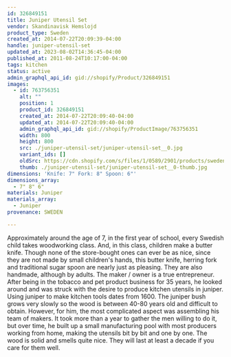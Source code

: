 ```yaml
---
id: 326849151
title: Juniper Utensil Set
vendor: Skandinavisk Hemslojd
product_type: Sweden
created_at: 2014-07-22T20:09:39-04:00
handle: juniper-utensil-set
updated_at: 2023-08-02T14:36:45-04:00
published_at: 2011-08-24T10:17:00-04:00
tags: kitchen
status: active
admin_graphql_api_id: gid://shopify/Product/326849151
images:
  - id: 763756351
    alt: ""
    position: 1
    product_id: 326849151
    created_at: 2014-07-22T20:09:40-04:00
    updated_at: 2014-07-22T20:09:40-04:00
    admin_graphql_api_id: gid://shopify/ProductImage/763756351
    width: 800
    height: 800
    src: ./juniper-utensil-set/juniper-utensil-set__0.jpg
    variant_ids: []
    oldSrc: https://cdn.shopify.com/s/files/1/0589/2901/products/sweden48.jpeg?v=1406074180
    thumb: ./juniper-utensil-set/juniper-utensil-set__0-thumb.jpg
dimensions: 'Knife: 7" Fork: 8" Spoon: 6"'
dimensions_array:
  - 7" 8" 6"
materials: Juniper
materials_array:
  - Juniper
provenance: SWEDEN

---
```


Approximately around the age of 7, in the first year of school, every Swedish child takes woodworking class. And, in this class, children make a butter knife. Though none of the store-bought ones can ever be as nice, since they are not made by small children's hands, this butter knife, herring fork and traditional sugar spoon are nearly just as pleasing. They are also handmade, although by adults. The maker / owner is a true entrepreneur. After being in the tobacco and pet product business for 35 years, he looked around and was struck with the desire to produce kitchen utensils in juniper. Using juniper to make kitchen tools dates from 1600. The juniper bush grows very slowly so the wood is between 40-80 years old and difficult to obtain. However, for him, the most complicated aspect was assembling his team of makers. It took more than a year to gather the men willing to do it, but over time, he built up a small manufacturing pool with most producers working from home, making the utensils bit by bit and one by one. The wood is solid and smells quite nice. They will last at least a decade if you care for them well.
